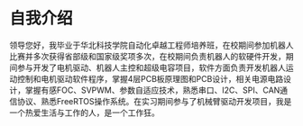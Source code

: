 # 自我介绍

领导您好，我毕业于华北科技学院自动化卓越工程师培养班，在校期间参加机器人比赛并多次获得省部级和国家级奖项多次，在校期间负责机器人的软硬件开发，期间参与开发了电机驱动、机器人主控和超级电容项目，软件方面负责开发机器人运动控制和电机驱动软件程序，掌握4层PCB板原理图和PCB设计，相关电源电路设计，掌握有感FOC、SVPWM、参数自适应技术，熟悉串口、I2C、SPI、CAN通信协议、熟悉FreeRTOS操作系统。在实习期间参与了机械臂驱动开发项目，我是一个热爱生活与工作的人，是一个工作狂。